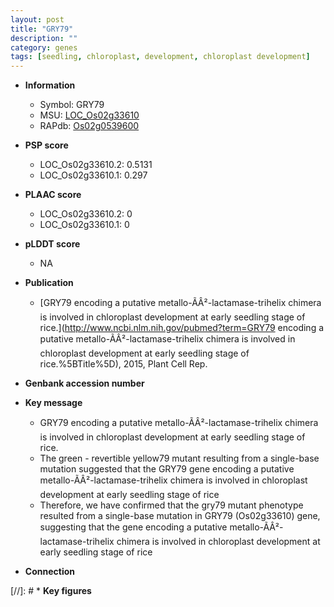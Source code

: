 ```yaml
---
layout: post
title: "GRY79"
description: ""
category: genes
tags: [seedling, chloroplast, development, chloroplast development]
---
```


* **Information**  
    + Symbol: GRY79  
    + MSU: [LOC_Os02g33610](http://rice.plantbiology.msu.edu/cgi-bin/ORF_infopage.cgi?orf=LOC_Os02g33610)  
    + RAPdb: [Os02g0539600](http://rapdb.dna.affrc.go.jp/viewer/gbrowse_details/irgsp1?name=Os02g0539600)  

* **PSP score**  
    + LOC_Os02g33610.2: 0.5131 
    + LOC_Os02g33610.1: 0.297 

* **PLAAC score**  
    + LOC_Os02g33610.2: 0 
    + LOC_Os02g33610.1: 0 

* **pLDDT score**
    + NA


* **Publication**  
    + [GRY79 encoding a putative metallo-ÃÂ²-lactamase-trihelix chimera is involved in chloroplast development at early seedling stage of rice.](http://www.ncbi.nlm.nih.gov/pubmed?term=GRY79 encoding a putative metallo-ÃÂ²-lactamase-trihelix chimera is involved in chloroplast development at early seedling stage of rice.%5BTitle%5D), 2015, Plant Cell Rep.

* **Genbank accession number**  

* **Key message**  
    + GRY79 encoding a putative metallo-ÃÂ²-lactamase-trihelix chimera is involved in chloroplast development at early seedling stage of rice.
    + The green - revertible yellow79 mutant resulting from a single-base mutation suggested that the GRY79 gene encoding a putative metallo-ÃÂ²-lactamase-trihelix chimera is involved in chloroplast development at early seedling stage of rice
    + Therefore, we have confirmed that the gry79 mutant phenotype resulted from a single-base mutation in GRY79 (Os02g33610) gene, suggesting that the gene encoding a putative metallo-ÃÂ²-lactamase-trihelix chimera is involved in chloroplast development at early seedling stage of rice

* **Connection**  

[//]: # * **Key figures**  



